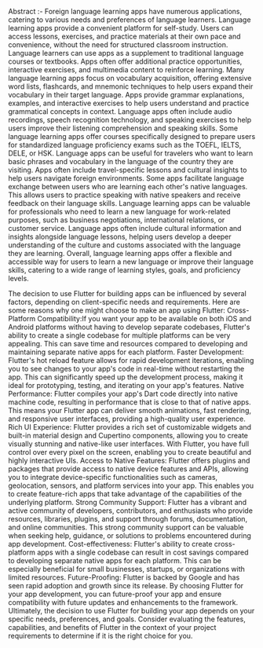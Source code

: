Abstract :- 
  Foreign language learning apps have numerous applications, catering to various needs and preferences of language learners. Language learning apps provide a convenient platform for self-study. Users can access lessons, exercises, and practice materials at their own pace and convenience, without the need for structured classroom instruction. Language learners can use apps as a supplement to traditional language courses or textbooks. Apps often offer additional practice opportunities, interactive exercises, and multimedia content to reinforce learning. Many language learning apps focus on vocabulary acquisition, offering extensive word lists, flashcards, and mnemonic techniques to help users expand their vocabulary in their target language. Apps provide grammar explanations, examples, and interactive exercises to help users understand and practice grammatical concepts in context. Language apps often include audio recordings, speech recognition technology, and speaking exercises to help users improve their listening comprehension and speaking skills. Some language learning apps offer courses specifically designed to prepare users for standardized language proficiency exams such as the TOEFL, IELTS, DELE, or HSK. Language apps can be useful for travelers who want to learn basic phrases and vocabulary in the language of the country they are visiting. Apps often include travel-specific lessons and cultural insights to help users navigate foreign environments. Some apps facilitate language exchange between users who are learning each other's native languages. This allows users to practice speaking with native speakers and receive feedback on their language skills. Language learning apps can be valuable for professionals who need to learn a new language for work-related purposes, such as business negotiations, international relations, or customer service. Language apps often include cultural information and insights alongside language lessons, helping users develop a deeper understanding of the culture and customs associated with the language they are learning. Overall, language learning apps offer a flexible and accessible way for users to learn a new language or improve their language skills, catering to a wide range of learning styles, goals, and proficiency levels.

  The decision to use Flutter for building apps can be influenced by several factors, depending on client-specific needs and requirements. Here are some reasons why one might choose to make an app using Flutter:
Cross-Platform Compatibility:If you want your app to be available on both iOS and Android platforms without having to develop separate codebases, Flutter's ability to create a single codebase for multiple platforms can be very appealing. This can save time and resources compared to developing and maintaining separate native apps for each platform.
Faster Development: Flutter's hot reload feature allows for rapid development iterations, enabling you to see changes to your app's code in real-time without restarting the app. This can significantly speed up the development process, making it ideal for prototyping, testing, and iterating on your app's features.
Native Performance: Flutter compiles your app's Dart code directly into native machine code, resulting in performance that is close to that of native apps. This means your Flutter app can deliver smooth animations, fast rendering, and responsive user interfaces, providing a high-quality user experience.
Rich UI Experience: Flutter provides a rich set of customizable widgets and built-in material design and Cupertino components, allowing you to create visually stunning and native-like user interfaces. With Flutter, you have full control over every pixel on the screen, enabling you to create beautiful and highly interactive UIs.
Access to Native Features: Flutter offers plugins and packages that provide access to native device features and APIs, allowing you to integrate device-specific functionalities such as cameras, geolocation, sensors, and platform services into your app. This enables you to create feature-rich apps that take advantage of the capabilities of the underlying platform.
Strong Community Support: Flutter has a vibrant and active community of developers, contributors, and enthusiasts who provide resources, libraries, plugins, and support through forums, documentation, and online communities. This strong community support can be valuable when seeking help, guidance, or solutions to problems encountered during app development.
Cost-effectiveness: Flutter's ability to create cross-platform apps with a single codebase can result in cost savings compared to developing separate native apps for each platform. This can be especially beneficial for small businesses, startups, or organizations with limited resources.
Future-Proofing: Flutter is backed by Google and has seen rapid adoption and growth since its release. By choosing Flutter for your app development, you can future-proof your app and ensure compatibility with future updates and enhancements to the framework.
Ultimately, the decision to use Flutter for building your app depends on your specific needs, preferences, and goals. Consider evaluating the features, capabilities, and benefits of Flutter in the context of your project requirements to determine if it is the right choice for you.



